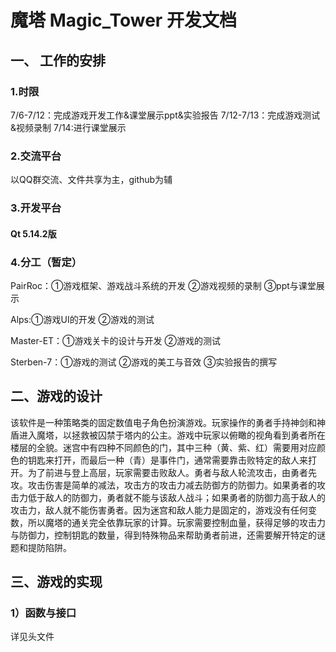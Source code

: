 # 魔塔 Magic_Tower 开发文档
## 一、 工作的安排
### 1.时限
7/6-7/12：完成游戏开发工作&课堂展示ppt&实验报告
7/12-7/13：完成游戏测试&视频录制
7/14:进行课堂展示
### 2.交流平台
以QQ群交流、文件共享为主，github为辅
### 3.开发平台
#### Qt 5.14.2版
### 4.分工（暂定）
PairRoc：①游戏框架、游戏战斗系统的开发 ②游戏视频的录制 ③ppt与课堂展示

Alps:①游戏UI的开发 ②游戏的测试

Master-ET：①游戏关卡的设计与开发 ②游戏的测试

Sterben-7：①游戏的测试 ②游戏的美工与音效 ③实验报告的撰写

## 二、游戏的设计
该软件是一种策略类的固定数值电子角色扮演游戏。玩家操作的勇者手持神剑和神盾进入魔塔，以拯救被囚禁于塔内的公主。游戏中玩家以俯瞰的视角看到勇者所在楼层的全貌。迷宫中有四种不同颜色的门，其中三种（黄、紫、红）需要用对应颜色的钥匙来打开，而最后一种（青）是事件门，通常需要靠击败特定的敌人来打开。为了前进与登上高层，玩家需要击败敌人。勇者与敌人轮流攻击，由勇者先攻。攻击伤害是简单的减法，攻击方的攻击力减去防御方的防御力。如果勇者的攻击力低于敌人的防御力，勇者就不能与该敌人战斗；如果勇者的防御力高于敌人的攻击力，敌人就不能伤害勇者。因为迷宫和敌人能力是固定的，游戏没有任何变数，所以魔塔的通关完全依靠玩家的计算。玩家需要控制血量，获得足够的攻击力与防御力，控制钥匙的数量，得到特殊物品来帮助勇者前进，还需要解开特定的谜题和提防陷阱。

## 三、游戏的实现
### 1）函数与接口
详见头文件

